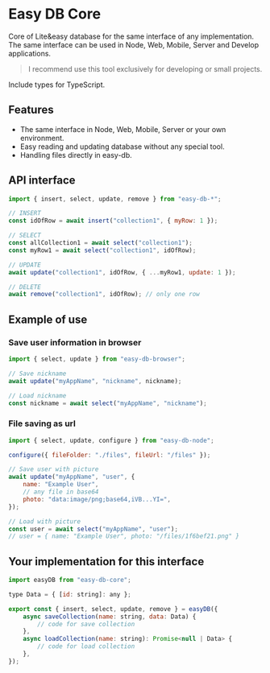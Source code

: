 # Easy DB Core

Core of Lite&easy database for the same interface of any implementation.
The same interface can be used in Node, Web, Mobile, Server and Develop applications.

> I recommend use this tool exclusively for developing or small projects.

Include types for TypeScript.

## Features

- The same interface in Node, Web, Mobile, Server or your own environment.
- Easy reading and updating database without any special tool.
- Handling files directly in easy-db.

## API interface

```js
import { insert, select, update, remove } from "easy-db-*";

// INSERT
const idOfRow = await insert("collection1", { myRow: 1 });

// SELECT
const allCollection1 = await select("collection1");
const myRow1 = await select("collection1", idOfRow);

// UPDATE
await update("collection1", idOfRow, { ...myRow1, update: 1 });

// DELETE
await remove("collection1", idOfRow); // only one row
```

## Example of use

### Save user information in browser
```js
import { select, update } from "easy-db-browser";

// Save nickname 
await update("myAppName", "nickname", nickname);

// Load nickname
const nickname = await select("myAppName", "nickname");
```

### File saving as url
```js
import { select, update, configure } from "easy-db-node";

configure({ fileFolder: "./files", fileUrl: "/files" });

// Save user with picture 
await update("myAppName", "user", {
    name: "Example User",
    // any file in base64
    photo: "data:image/png;base64,iVB...YI=",
});

// Load with picture
const user = await select("myAppName", "user");
// user = { name: "Example User", photo: "/files/1f6bef21.png" }
```


## Your implementation for this interface

```js
import easyDB from "easy-db-core";

type Data = { [id: string]: any };

export const { insert, select, update, remove } = easyDB({
    async saveCollection(name: string, data: Data) {
        // code for save collection
    },
    async loadCollection(name: string): Promise<null | Data> {
        // code for load collection
    },
});
```
